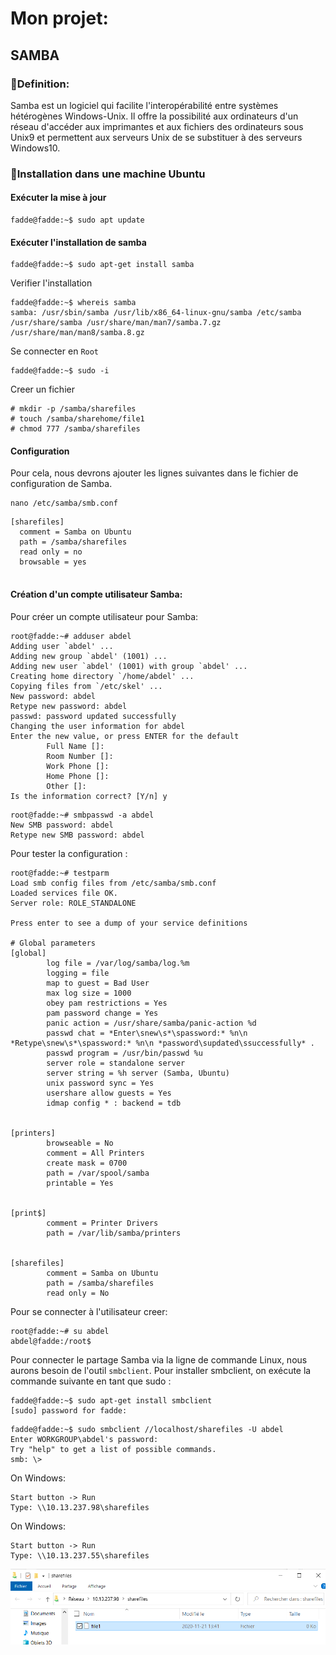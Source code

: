 # Mon projet:
## SAMBA 

### 📍Definition:
Samba est un logiciel qui facilite l'interopérabilité entre systèmes hétérogènes Windows-Unix. Il offre la possibilité aux ordinateurs d'un réseau d'accéder aux imprimantes et aux fichiers des ordinateurs sous Unix9 et permettent aux serveurs Unix de se substituer à des serveurs Windows10.

### 📍Installation dans une machine Ubuntu

#### Exécuter la mise à jour
```
fadde@fadde:~$ sudo apt update
```

#### Exécuter l'installation de samba
```
fadde@fadde:~$ sudo apt-get install samba
```

Verifier l'installation
```
fadde@fadde:~$ whereis samba
samba: /usr/sbin/samba /usr/lib/x86_64-linux-gnu/samba /etc/samba /usr/share/samba /usr/share/man/man7/samba.7.gz /usr/share/man/man8/samba.8.gz

```

Se connecter en `Root`
```
fadde@fadde:~$ sudo -i
```

Creer un fichier 

```
# mkdir -p /samba/sharefiles
# touch /samba/sharehome/file1
# chmod 777 /samba/sharefiles

```

#### Configuration
Pour cela, nous devrons ajouter les lignes suivantes dans le fichier de configuration de Samba.

```
nano /etc/samba/smb.conf
```
```
[sharefiles]
  comment = Samba on Ubuntu
  path = /samba/sharefiles
  read only = no
  browsable = yes
  
```
#### Création d'un compte utilisateur Samba:
Pour créer un compte utilisateur pour Samba: 
```
root@fadde:~# adduser abdel
Adding user `abdel' ...
Adding new group `abdel' (1001) ...
Adding new user `abdel' (1001) with group `abdel' ...
Creating home directory `/home/abdel' ...
Copying files from `/etc/skel' ...
New password: abdel
Retype new password: abdel
passwd: password updated successfully
Changing the user information for abdel
Enter the new value, or press ENTER for the default
        Full Name []:
        Room Number []:
        Work Phone []:
        Home Phone []:
        Other []:
Is the information correct? [Y/n] y
```
```
root@fadde:~# smbpasswd -a abdel
New SMB password: abdel
Retype new SMB password: abdel
```
Pour tester la configuration :
```
root@fadde:~# testparm
Load smb config files from /etc/samba/smb.conf
Loaded services file OK.
Server role: ROLE_STANDALONE

Press enter to see a dump of your service definitions

# Global parameters
[global]
        log file = /var/log/samba/log.%m
        logging = file
        map to guest = Bad User
        max log size = 1000
        obey pam restrictions = Yes
        pam password change = Yes
        panic action = /usr/share/samba/panic-action %d
        passwd chat = *Enter\snew\s*\spassword:* %n\n *Retype\snew\s*\spassword:* %n\n *password\supdated\ssuccessfully* .
        passwd program = /usr/bin/passwd %u
        server role = standalone server
        server string = %h server (Samba, Ubuntu)
        unix password sync = Yes
        usershare allow guests = Yes
        idmap config * : backend = tdb


[printers]
        browseable = No
        comment = All Printers
        create mask = 0700
        path = /var/spool/samba
        printable = Yes


[print$]
        comment = Printer Drivers
        path = /var/lib/samba/printers


[sharefiles]
        comment = Samba on Ubuntu
        path = /samba/sharefiles
        read only = No
```
Pour se connecter à l'utilisateur creer: 

```
root@fadde:~# su abdel
abdel@fadde:/root$
```
Pour connecter le partage Samba via la ligne de commande Linux, nous aurons besoin de l'outil `smbclient`. 
Pour installer smbclient, on exécute la commande suivante en tant que sudo :
```
fadde@fadde:~$ sudo apt-get install smbclient
[sudo] password for fadde:

```

```
fadde@fadde:~$ sudo smbclient //localhost/sharefiles -U abdel
Enter WORKGROUP\abdel's password:
Try "help" to get a list of possible commands.
smb: \>
```

On Windows:
```
Start button -> Run
Type: \\10.13.237.98\sharefiles
```

On Windows:
```
Start button -> Run
Type: \\10.13.237.55\sharefiles
```
![image](samba.png)
